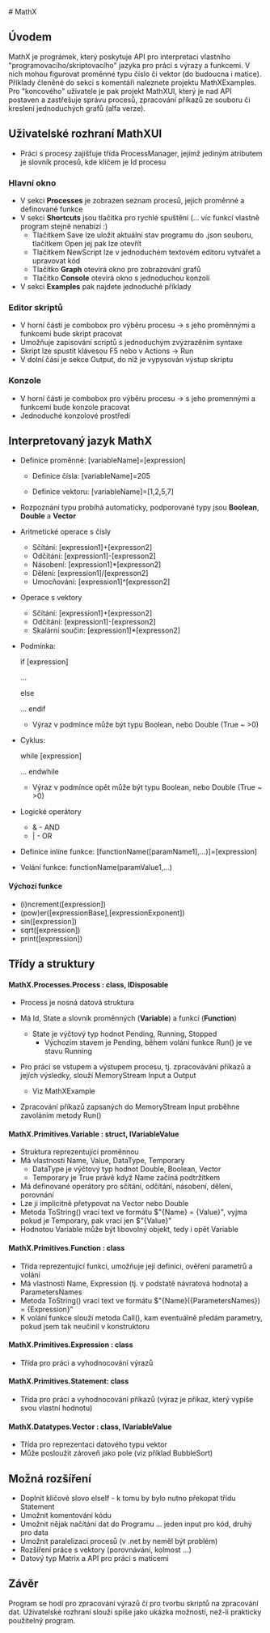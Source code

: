 ﻿﻿﻿# MathX

## Úvodem

MathX je prográmek, který poskytuje API pro interpretaci vlastního "programovacího/skriptovacího" jazyka pro práci s výrazy a funkcemi. V nich mohou figurovat proměnné typu číslo či vektor (do budoucna i matice). Příklady členěné do sekcí s komentáři naleznete projektu MathXExamples. Pro "koncového" uživatele je pak projekt MathXUI, který je nad API postaven a zastřešuje správu procesů, zpracování příkazů ze souboru či kreslení jednoduchých grafů (alfa verze).

## Uživatelské rozhraní MathXUI

* Práci s procesy zajišťuje třída ProcessManager, jejímž jediným atributem je slovník procesů, kde klíčem je Id procesu

### Hlavní okno

* V sekci **Processes** je zobrazen seznam procesů, jejich proměnné a definované funkce
* V sekci **Shortcuts** jsou tlačítka pro rychlé spuštění (... víc funkcí vlastně program stejně nenabízí :)
  * Tlačítkem Save lze uložit aktuální stav programu do .json souboru, tlačítkem Open jej pak lze otevřít
  * Tlačítkem NewScript lze v jednoduchém textovém editoru vytvářet a upravovat kód
  * Tlačítko **Graph** otevírá okno pro zobrazování grafů
  * Tlačítko **Console** otevírá okno s jednoduchou konzolí
* V sekci **Examples** pak najdete jednoduché příklady

### Editor skriptů

* V horní části je combobox pro výběru procesu -> s jeho proměnnými a funkcemi bude skript pracovat
* Umožňuje zapisování scriptů s jednoduchým zvýzrazěním syntaxe
* Skript lze spustit klávesou F5 nebo v Actions -> Run
* V dolní čási je sekce Output, do níž je vypysován výstup skriptu

### Konzole

* V horní části je combobox pro výběru procesu -> s jeho promennými a funkcemi bude konzole pracovat
* Jednoduché konzolové prostředí

## Interpretovaný jazyk MathX

* Definice proměnné: [variableName]=[expression]

    * Definice čísla: [variableName]=205

    * Definice vektoru: [variableName]=[1,2,5,7]

* Rozpoznání typu probíhá automaticky, podporované typy jsou **Boolean**, **Double** a **Vector**

* Aritmetické operace s čísly

    * Sčítání: [expression1]+[expresson2]
    * Odčítání: [expression1]-[expresson2]
    * Násobení: [expression1]*[expresson2]
    * Dělení: [expression1]/[expresson2]
    * Umocňování: [expression1]^[expresson2]

* Operace s vektory

  * Sčítání: [expression1]+[expresson2]
  * Odčítání: [expression1]-[expresson2]
  * Skalární součin: [expression1]*[expresson2]

* Podmínka: 

  if [expression]

  ...

  else

  ...
  endif

  * Výraz v podmínce může být typu Boolean, nebo Double (True ~ >0)

* Cyklus:

  while  [expression]

  ...
  endwhile

  * Výraz v podmínce opět může být typu Boolean, nebo Double (True ~ >0)

* Logické operátory
  * & - AND
  * | - OR
  
* Definice inline funkce: [functionName([paramName1],...)]=[expression]

* Volání funkce: functionName(paramValue1,...)

#### Výchozí funkce

* (i)ncrement([expression])
* (pow)er([expressionBase],[expressionExponent])
* sin([expression])
* sqrt([expression])
* print([expression])


## Třídy a struktury

####  MathX.Processes.Process : class, IDisposable

* Process je nosná datová struktura
* Má Id, State a slovník proměnných (**Variable**) a funkcí (**Function**)
  * State je výčtový typ hodnot Pending, Running, Stopped
    * Výchozím stavem je Pending, během volání funkce Run() je ve stavu Running

* Pro práci se vstupem a výstupem procesu, tj. zpracovávání příkazů a jejích výsledky, slouží MemoryStream Input a Output
  * Viz MathXExample
* Zpracování příkazů zapsaných do MemoryStream Input proběhne zavoláním metody Run()

#### MathX.Primitives.Variable : struct, IVariableValue

* Struktura reprezentující proměnnou 
* Má vlastnosti Name, Value, DataType, Temporary
  * DataType je výčtový typ hodnot Double, Boolean, Vector
  * Temporary je True právě když Name začíná podtržítkem
* Má definované operátory pro sčítání, odčítání, násobení, dělení, porovnání
* Lze ji implicitně přetypovat na Vector nebo Double
* Metoda ToString() vrací text ve formátu $"{Name} = {Value}", vyjma pokud je Temporary, pak vrací jen $"{Value}"
* Hodnotou Variable může být libovolný objekt, tedy i opět Variable

#### MathX.Primitives.Function : class

* Třída reprezentující funkci, umožňuje její definici, ověření parametrů a volání
* Má vlastnosti Name, Expression (tj. v podstatě návratová hodnota) a ParametersNames
* Metoda ToString() vrací text ve formátu $"{Name}({ParametersNames}) = {Expression}"
* K volání funkce slouží metoda Call(), kam eventuálně předám parametry, pokud jsem tak neučinil v konstruktoru

#### MathX.Primitives.Expression : class

* Třída pro práci a vyhodnocování výrazů

#### MathX.Primitives.Statement: class

* Třída pro práci a vyhodnocování příkazů (výraz je příkaz, který vypíše svou vlastní hodnotu)

#### MathX.Datatypes.Vector : class, IVariableValue

* Třída pro reprezentaci datového typu vektor
* Může posloužit zároveň jako pole (viz příklad BubbleSort)

## Možná rozšíření

* Doplnit klíčové slovo elseIf - k tomu by bylo nutno překopat třídu Statement
* Umožnit komentování kódu
* Umožnit nějak načítání dat do Programu ... jeden input pro kód, druhý pro data
* Umožnit paralelizaci procesů (v .net by neměl být problém)
* Rozšíření práce s vektory (porovnávání, kolmost ...)
* Datový typ Matrix a API pro práci s maticemi

## Závěr

Program se hodí pro zpracování výrazů či pro tvorbu skriptů na zpracování dat. Uživatelské rozhraní slouží spíše jako ukázka možností, než-li prakticky použitelný program. 













​	


